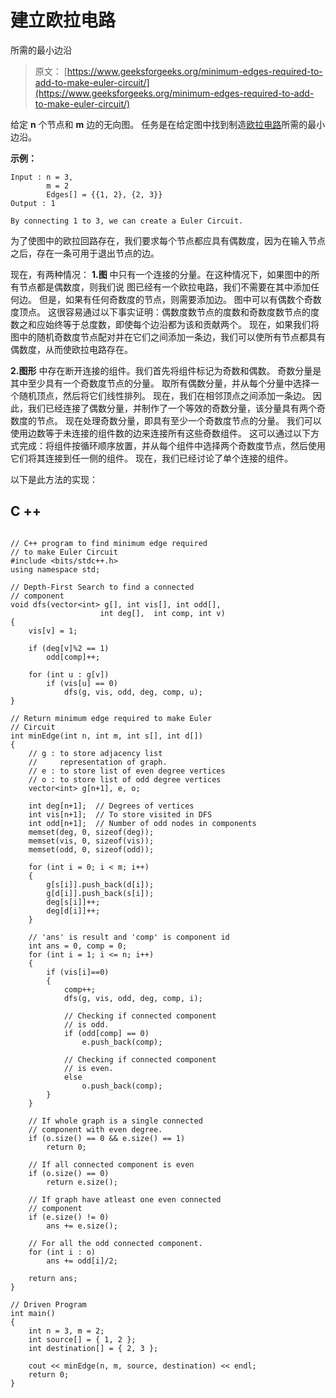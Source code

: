 # 建立欧拉电路

所需的最小边沿

> 原文： [https://www.geeksforgeeks.org/minimum-edges-required-to-add-to-make-euler-circuit/](https://www.geeksforgeeks.org/minimum-edges-required-to-add-to-make-euler-circuit/)

给定 **n** 个节点和 **m** 边的无向图。 任务是在给定图中找到制造[欧拉电路](https://www.geeksforgeeks.org/eulerian-path-and-circuit/)所需的最小边沿。

**示例：**

```
Input : n = 3, 
        m = 2
        Edges[] = {{1, 2}, {2, 3}}
Output : 1

By connecting 1 to 3, we can create a Euler Circuit.

```

为了使图中的欧拉回路存在，我们要求每个节点都应具有偶数度，因为在输入节点之后，存在一条可用于退出节点的边。

现在，有两种情况：
**1.图**
中只有一个连接的分量。在这种情况下，如果图中的所有节点都是偶数度，则我们说 图已经有一个欧拉电路，我们不需要在其中添加任何边。 但是，如果有任何奇数度的节点，则需要添加边。
图中可以有偶数个奇数度顶点。 这很容易通过以下事实证明：偶数度数节点的度数和奇数度数节点的度数之和应始终等于总度数，即使每个边沿都为该和贡献两个。 现在，如果我们将图中的随机奇数度节点配对并在它们之间添加一条边，我们可以使所有节点都具有偶数度，从而使欧拉电路存在。

**2.图形**
中存在断开连接的组件。我们首先将组件标记为奇数和偶数。 奇数分量是其中至少具有一个奇数度节点的分量。 取所有偶数分量，并从每个分量中选择一个随机顶点，然后将它们线性排列。 现在，我们在相邻顶点之间添加一条边。 因此，我们已经连接了偶数分量，并制作了一个等效的奇数分量，该分量具有两个奇数度的节点。
现在处理奇数分量，即具有至少一个奇数度节点的分量。 我们可以使用边数等于未连接的组件数的边来连接所有这些奇数组件。 这可以通过以下方式完成：将组件按循环顺序放置，并从每个组件中选择两个奇数度节点，然后使用它们将其连接到任一侧的组件。 现在，我们已经讨论了单个连接的组件。

以下是此方法的实现：

## C ++

```

// C++ program to find minimum edge required 
// to make Euler Circuit 
#include <bits/stdc++.h> 
using namespace std; 

// Depth-First Search to find a connected 
// component 
void dfs(vector<int> g[], int vis[], int odd[], 
                    int deg[],  int comp, int v) 
{ 
    vis[v] = 1; 

    if (deg[v]%2 == 1) 
        odd[comp]++; 

    for (int u : g[v]) 
        if (vis[u] == 0) 
            dfs(g, vis, odd, deg, comp, u); 
} 

// Return minimum edge required to make Euler 
// Circuit 
int minEdge(int n, int m, int s[], int d[]) 
{ 
    // g : to store adjacency list 
    //     representation of graph. 
    // e : to store list of even degree vertices 
    // o : to store list of odd degree vertices 
    vector<int> g[n+1], e, o; 

    int deg[n+1];  // Degrees of vertices 
    int vis[n+1];  // To store visited in DFS 
    int odd[n+1];  // Number of odd nodes in components 
    memset(deg, 0, sizeof(deg)); 
    memset(vis, 0, sizeof(vis)); 
    memset(odd, 0, sizeof(odd)); 

    for (int i = 0; i < m; i++) 
    { 
        g[s[i]].push_back(d[i]); 
        g[d[i]].push_back(s[i]); 
        deg[s[i]]++; 
        deg[d[i]]++; 
    } 

    // 'ans' is result and 'comp' is component id 
    int ans = 0, comp = 0; 
    for (int i = 1; i <= n; i++) 
    { 
        if (vis[i]==0) 
        { 
            comp++; 
            dfs(g, vis, odd, deg, comp, i); 

            // Checking if connected component 
            // is odd. 
            if (odd[comp] == 0) 
                e.push_back(comp); 

            // Checking if connected component 
            // is even. 
            else
                o.push_back(comp); 
        } 
    } 

    // If whole graph is a single connected 
    // component with even degree. 
    if (o.size() == 0 && e.size() == 1) 
        return 0; 

    // If all connected component is even 
    if (o.size() == 0) 
        return e.size(); 

    // If graph have atleast one even connected 
    // component 
    if (e.size() != 0) 
        ans += e.size(); 

    // For all the odd connected component. 
    for (int i : o) 
        ans += odd[i]/2; 

    return ans; 
} 

// Driven Program 
int main() 
{ 
    int n = 3, m = 2; 
    int source[] = { 1, 2 }; 
    int destination[] = { 2, 3 }; 

    cout << minEdge(n, m, source, destination) << endl; 
    return 0; 
} 

```